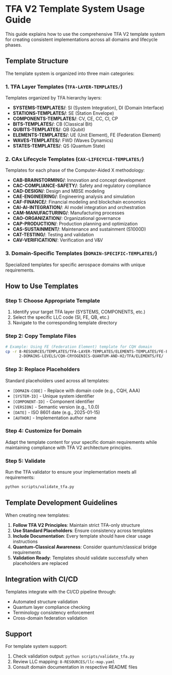 # TFA V2 Template System Usage Guide

This guide explains how to use the comprehensive TFA V2 template system for creating
consistent implementations across all domains and lifecycle phases.

## Template Structure

The template system is organized into three main categories:

### 1. TFA Layer Templates (`TFA-LAYER-TEMPLATES/`)

Templates organized by TFA hierarchy layers:

- **SYSTEMS-TEMPLATES/**: SI (System Integration), DI (Domain Interface)
- **STATIONS-TEMPLATES/**: SE (Station Envelope)  
- **COMPONENTS-TEMPLATES/**: CV, CE, CC, CI, CP
- **BITS-TEMPLATES/**: CB (Classical Bit)
- **QUBITS-TEMPLATES/**: QB (Qubit)
- **ELEMENTS-TEMPLATES/**: UE (Unit Element), FE (Federation Element)
- **WAVES-TEMPLATES/**: FWD (Waves Dynamics)
- **STATES-TEMPLATES/**: QS (Quantum State)

### 2. CAx Lifecycle Templates (`CAX-LIFECYCLE-TEMPLATES/`)

Templates for each phase of the Computer-Aided X methodology:

- **CAB-BRAINSTORMING/**: Innovation and concept development
- **CAC-COMPLIANCE-SAFETY/**: Safety and regulatory compliance
- **CAD-DESIGN/**: Design and MBSE modeling
- **CAE-ENGINEERING/**: Engineering analysis and simulation
- **CAF-FINANCE/**: Financial modeling and blockchain economics
- **CAI-AI-INTEGRATION/**: AI model integration and orchestration
- **CAM-MANUFACTURING/**: Manufacturing processes
- **CAO-ORGANIZATION/**: Organizational governance
- **CAP-PRODUCTION/**: Production planning and optimization
- **CAS-SUSTAINMENT/**: Maintenance and sustainment (S1000D)
- **CAT-TESTING/**: Testing and validation
- **CAV-VERIFICATION/**: Verification and V&V

### 3. Domain-Specific Templates (`DOMAIN-SPECIFIC-TEMPLATES/`)

Specialized templates for specific aerospace domains with unique requirements.

## How to Use Templates

### Step 1: Choose Appropriate Template

1. Identify your target TFA layer (SYSTEMS, COMPONENTS, etc.)
2. Select the specific LLC code (SI, FE, QB, etc.)
3. Navigate to the corresponding template directory

### Step 2: Copy Template Files

```bash
# Example: Using FE (Federation Element) template for CQH domain
cp -r 8-RESOURCES/TEMPLATES/TFA-LAYER-TEMPLATES/ELEMENTS-TEMPLATES/FE-FEDERATION-ELEMENT/* \
      2-DOMAINS-LEVELS/CQH-CRYOGENICS-QUANTUM-AND-H2/TFA/ELEMENTS/FE/
```

### Step 3: Replace Placeholders

Standard placeholders used across all templates:

- `[DOMAIN-CODE]` - Replace with domain code (e.g., CQH, AAA)
- `[SYSTEM-ID]` - Unique system identifier  
- `[COMPONENT-ID]` - Component identifier
- `[VERSION]` - Semantic version (e.g., 1.0.0)
- `[DATE]` - ISO 8601 date (e.g., 2025-01-15)
- `[AUTHOR]` - Implementation author name

### Step 4: Customize for Domain

Adapt the template content for your specific domain requirements while
maintaining compliance with TFA V2 architecture principles.

### Step 5: Validate

Run the TFA validator to ensure your implementation meets all requirements:

```bash
python scripts/validate_tfa.py
```

## Template Development Guidelines

When creating new templates:

1. **Follow TFA V2 Principles**: Maintain strict TFA-only structure
2. **Use Standard Placeholders**: Ensure consistency across templates
3. **Include Documentation**: Every template should have clear usage instructions
4. **Quantum-Classical Awareness**: Consider quantum/classical bridge requirements
5. **Validation Ready**: Templates should validate successfully when placeholders are replaced

## Integration with CI/CD

Templates integrate with the CI/CD pipeline through:

- Automated structure validation
- Quantum layer compliance checking
- Terminology consistency enforcement
- Cross-domain federation validation

## Support

For template system support:

1. Check validation output: `python scripts/validate_tfa.py`
2. Review LLC mapping: `8-RESOURCES/llc-map.yaml`
3. Consult domain documentation in respective README files

